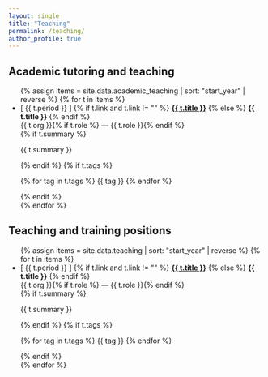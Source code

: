 ```yaml
---
layout: single
title: "Teaching"
permalink: /teaching/
author_profile: true
---
```


## Academic tutoring and teaching
<ul class="teach-list">
{% assign items = site.data.academic_teaching | sort: "start_year" | reverse %}
{% for t in items %}
  <li class="teach-item">
    <div class="teach-header">
      <span class="teach-period">[ {{ t.period }} ]</span>
      {% if t.link and t.link != "" %}
        <strong class="teach-title"><a href="{{ t.link | relative_url }}">{{ t.title }}</a></strong>
      {% else %}
        <strong class="teach-title">{{ t.title }}</strong>
      {% endif %}
    </div>
    <div class="teach-meta">
      {{ t.org }}{% if t.role %} — {{ t.role }}{% endif %}
    </div>
    {% if t.summary %}<p class="teach-summary">{{ t.summary }}</p>{% endif %}
    {% if t.tags %}
      <p class="teach-tags">
      {% for tag in t.tags %}
        <span class="teach-tag">{{ tag }}</span>
      {% endfor %}
      </p>
    {% endif %}
  </li>
{% endfor %}
</ul>

## Teaching and training positions
<ul class="teach-list">
{% assign items = site.data.teaching | sort: "start_year" | reverse %}
{% for t in items %}
  <li class="teach-item">
    <div class="teach-header">
      <span class="teach-period">[ {{ t.period }} ]</span>
      {% if t.link and t.link != "" %}
        <strong class="teach-title"><a href="{{ t.link | relative_url }}">{{ t.title }}</a></strong>
      {% else %}
        <strong class="teach-title">{{ t.title }}</strong>
      {% endif %}
    </div>
    <div class="teach-meta">
      {{ t.org }}{% if t.role %} — {{ t.role }}{% endif %}
    </div>
    {% if t.summary %}<p class="teach-summary">{{ t.summary }}</p>{% endif %}
    {% if t.tags %}
      <p class="teach-tags">
      {% for tag in t.tags %}
        <span class="teach-tag">{{ tag }}</span>
      {% endfor %}
      </p>
    {% endif %}
  </li>
{% endfor %}
</ul>